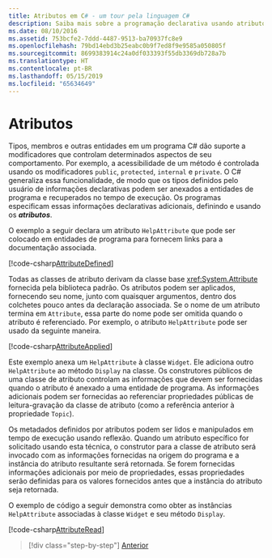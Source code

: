 ```yaml
---
title: Atributos em C# - um tour pela linguagem C#
description: Saiba mais sobre a programação declarativa usando atributos no C#
ms.date: 08/10/2016
ms.assetid: 753bcfe2-7ddd-4487-9513-ba70937fc8e9
ms.openlocfilehash: 79bd14ebd3b25eabc0b9f7ed8f9e9585a050805f
ms.sourcegitcommit: 8699383914c24a0df033393f55db3369db728a7b
ms.translationtype: HT
ms.contentlocale: pt-BR
ms.lasthandoff: 05/15/2019
ms.locfileid: "65634649"
---
```

# <a name="attributes"></a>Atributos

Tipos, membros e outras entidades em um programa C# dão suporte a modificadores que controlam determinados aspectos de seu comportamento. Por exemplo, a acessibilidade de um método é controlada usando os modificadores `public`, `protected`, `internal` e `private`. O C# generaliza essa funcionalidade, de modo que os tipos definidos pelo usuário de informações declarativas podem ser anexados a entidades de programa e recuperados no tempo de execução. Os programas especificam essas informações declarativas adicionais, definindo e usando os ***atributos***.

O exemplo a seguir declara um atributo `HelpAttribute` que pode ser colocado em entidades de programa para fornecem links para a documentação associada.

[!code-csharp[AttributeDefined](../../../samples/snippets/csharp/tour/attributes/Program.cs#L3-L20)]

Todas as classes de atributo derivam da classe base <xref:System.Attribute> fornecida pela biblioteca padrão. Os atributos podem ser aplicados, fornecendo seu nome, junto com quaisquer argumentos, dentro dos colchetes pouco antes da declaração associada. Se o nome de um atributo termina em `Attribute`, essa parte do nome pode ser omitida quando o atributo é referenciado. Por exemplo, o atributo `HelpAttribute` pode ser usado da seguinte maneira.

[!code-csharp[AttributeApplied](../../../samples/snippets/csharp/tour/attributes/Program.cs#L22-L28)]

Este exemplo anexa um `HelpAttribute` à classe `Widget`. Ele adiciona outro `HelpAttribute` ao método `Display` na classe. Os construtores públicos de uma classe de atributo controlam as informações que devem ser fornecidas quando o atributo é anexado a uma entidade de programa. As informações adicionais podem ser fornecidas ao referenciar propriedades públicas de leitura-gravação da classe de atributo (como a referência anterior à propriedade `Topic`).

Os metadados definidos por atributos podem ser lidos e manipulados em tempo de execução usando reflexão. Quando um atributo específico for solicitado usando esta técnica, o construtor para a classe de atributo será invocado com as informações fornecidas na origem do programa e a instância do atributo resultante será retornada. Se forem fornecidas informações adicionais por meio de propriedades, essas propriedades serão definidas para os valores fornecidos antes que a instância do atributo seja retornada.

O exemplo de código a seguir demonstra como obter as instâncias `HelpAttribute` associadas à classe `Widget` e seu método `Display`.

[!code-csharp[AttributeRead](../../../samples/snippets/csharp/tour/attributes/Program.cs#ReadAttributes)]

>[!div class="step-by-step"]
>[Anterior](delegates.md)
